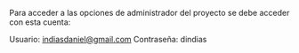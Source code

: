 Para acceder a las opciones de administrador del proyecto se debe acceder con esta cuenta:

Usuario: indiasdaniel@gmail.com
Contraseña: dindias
